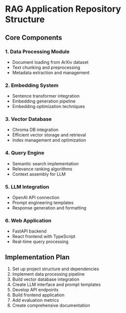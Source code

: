 # RAG Application Repository Structure

## Core Components

### 1. Data Processing Module
- Document loading from ArXiv dataset
- Text chunking and preprocessing
- Metadata extraction and management

### 2. Embedding System
- Sentence transformer integration
- Embedding generation pipeline
- Embedding optimization techniques

### 3. Vector Database
- Chroma DB integration
- Efficient vector storage and retrieval
- Index management and optimization

### 4. Query Engine
- Semantic search implementation
- Relevance ranking algorithms
- Context assembly for LLM

### 5. LLM Integration
- OpenAI API connection
- Prompt engineering templates
- Response generation and formatting

### 6. Web Application
- FastAPI backend
- React frontend with TypeScript
- Real-time query processing

## Implementation Plan
1. Set up project structure and dependencies
2. Implement data processing pipeline
3. Build vector database integration
4. Create LLM interface and prompt templates
5. Develop API endpoints
6. Build frontend application
7. Add evaluation metrics
8. Create comprehensive documentation
